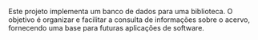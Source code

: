 Este projeto implementa um banco de dados para uma biblioteca. O objetivo é organizar e facilitar a consulta de informações sobre o acervo, fornecendo uma base para futuras aplicações de software.
